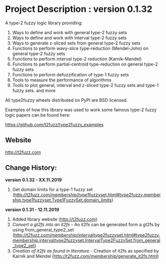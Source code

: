 # Project Description : version 0.1.32

A type-2 fuzzy logic library providing:

1. Ways to define and work with general type-2 fuzzy sets
2. Ways to define and work with interval type-2 fuzzy sets
3. Ways to generate z-sliced sets from general type-2 fuzzy sets
4. Functions to perform wavy-slice type-reduction (Mendel-John) on general type-2 fuzzy sets
5. Functions to perform interval type-2 reduction (Karnik-Mendel)
6. Functions to perform partial-centroid type-reduction on general type-2 fuzzy sets
7. Functions to perform defuzzification of type-1 fuzzy sets
7. Tools to measure the performance of algorithms
8. Tools to plot general, interval and z-sliced type-2 fuzzy sets and type-1 fuzzy sets.
and more

All type2fuzzy wheels distributed on PyPI are BSD licensed.

Examples of how this library was used to work some famous type-2 fuzzy logic papers can be found here:

https://github.com/t2fuzz/type2fuzzy_examples


## Website

http://t2fuzz.com

## Change History:

**version 0.1.32 - XX.11.2019**
1. Get domain limits for a type-1 fuzzy set (http://t2fuzz.com/membership/type1fuzzyset.html#type2fuzzy.membership.type1fuzzyset.Type1FuzzySet.domain_limits)

**version 0.1.31 - 12.11.2019**
1. Added library website (http://t2fuzz.com)
2. *Convert a gt2fs into an it2fs* - An it2fs can be generated form a gt2fs by using from_general_type2_set (http://t2fuzz.com/membership/intervaltype2fuzzyset.html#type2fuzzy.membership.intervaltype2fuzzyset.IntervalType2FuzzySet.from_general_type2_set)
3. *Creation of it2fs as found in literature* - Creation of it2fs as specified by Karnik and Mendel (http://t2fuzz.com/membership/generate_it2fs.html)

